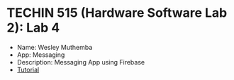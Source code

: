 # TECHIN 515 (Hardware Software Lab 2): Lab 4
* Name: Wesley Muthemba
* App: Messaging
* Description: Messaging App using Firebase
* [Tutorial](https://firebase.google.com/codelabs/firebase-android#0)
